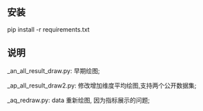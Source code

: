 
## 安装
pip install -r requirements.txt


## 说明
_an_all_result_draw.py: 早期绘图;

_ap_all_result_draw2.py: 修改增加维度平均绘图,支持两个公开数据集;

_aq_redraw.py: data 重新绘图, 因为指标展示的问题;